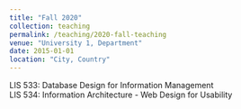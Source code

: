 ```yaml
---
title: "Fall 2020"
collection: teaching
permalink: /teaching/2020-fall-teaching
venue: "University 1, Department"
date: 2015-01-01
location: "City, Country"
---
```


LIS 533: Database Design for Information Management  
LIS 534: Information Architecture - Web Design for Usability

